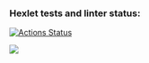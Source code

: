 ### Hexlet tests and linter status:
[![Actions Status](https://github.com/sophiepavlova/fullstack-javascript-project-44/actions/workflows/hexlet-check.yml/badge.svg)](https://github.com/sophiepavlova/fullstack-javascript-project-44/actions)

<a href="https://codeclimate.com/github/sophiepavlova/fullstack-javascript-project-44/maintainability"><img src="https://api.codeclimate.com/v1/badges/3487f7c3115c0849ea35/maintainability" /></a>
